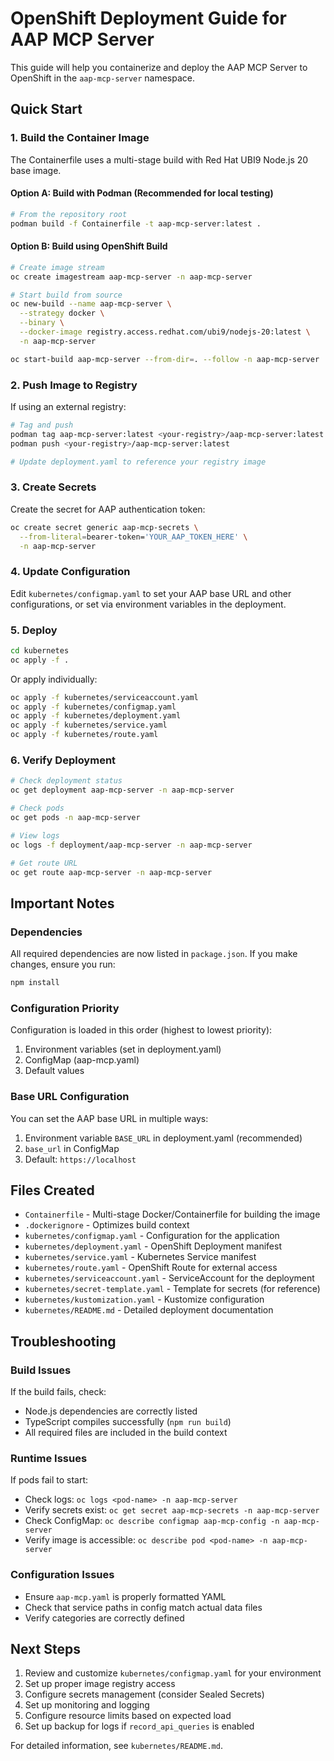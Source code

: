 # OpenShift Deployment Guide for AAP MCP Server

This guide will help you containerize and deploy the AAP MCP Server to OpenShift in the `aap-mcp-server` namespace.

## Quick Start

### 1. Build the Container Image

The Containerfile uses a multi-stage build with Red Hat UBI9 Node.js 20 base image.

#### Option A: Build with Podman (Recommended for local testing)

```bash
# From the repository root
podman build -f Containerfile -t aap-mcp-server:latest .
```

#### Option B: Build using OpenShift Build

```bash
# Create image stream
oc create imagestream aap-mcp-server -n aap-mcp-server

# Start build from source
oc new-build --name aap-mcp-server \
  --strategy docker \
  --binary \
  --docker-image registry.access.redhat.com/ubi9/nodejs-20:latest \
  -n aap-mcp-server

oc start-build aap-mcp-server --from-dir=. --follow -n aap-mcp-server
```

### 2. Push Image to Registry

If using an external registry:

```bash
# Tag and push
podman tag aap-mcp-server:latest <your-registry>/aap-mcp-server:latest
podman push <your-registry>/aap-mcp-server:latest

# Update deployment.yaml to reference your registry image
```

### 3. Create Secrets

Create the secret for AAP authentication token:

```bash
oc create secret generic aap-mcp-secrets \
  --from-literal=bearer-token='YOUR_AAP_TOKEN_HERE' \
  -n aap-mcp-server
```

### 4. Update Configuration

Edit `kubernetes/configmap.yaml` to set your AAP base URL and other configurations, or set via environment variables in the deployment.

### 5. Deploy

```bash
cd kubernetes
oc apply -f .
```

Or apply individually:

```bash
oc apply -f kubernetes/serviceaccount.yaml
oc apply -f kubernetes/configmap.yaml
oc apply -f kubernetes/deployment.yaml
oc apply -f kubernetes/service.yaml
oc apply -f kubernetes/route.yaml
```

### 6. Verify Deployment

```bash
# Check deployment status
oc get deployment aap-mcp-server -n aap-mcp-server

# Check pods
oc get pods -n aap-mcp-server

# View logs
oc logs -f deployment/aap-mcp-server -n aap-mcp-server

# Get route URL
oc get route aap-mcp-server -n aap-mcp-server
```

## Important Notes

### Dependencies

All required dependencies are now listed in `package.json`. If you make changes, ensure you run:

```bash
npm install
```

### Configuration Priority

Configuration is loaded in this order (highest to lowest priority):
1. Environment variables (set in deployment.yaml)
2. ConfigMap (aap-mcp.yaml)
3. Default values

### Base URL Configuration

You can set the AAP base URL in multiple ways:
1. Environment variable `BASE_URL` in deployment.yaml (recommended)
2. `base_url` in ConfigMap
3. Default: `https://localhost`

## Files Created

- `Containerfile` - Multi-stage Docker/Containerfile for building the image
- `.dockerignore` - Optimizes build context
- `kubernetes/configmap.yaml` - Configuration for the application
- `kubernetes/deployment.yaml` - OpenShift Deployment manifest
- `kubernetes/service.yaml` - Kubernetes Service manifest
- `kubernetes/route.yaml` - OpenShift Route for external access
- `kubernetes/serviceaccount.yaml` - ServiceAccount for the deployment
- `kubernetes/secret-template.yaml` - Template for secrets (for reference)
- `kubernetes/kustomization.yaml` - Kustomize configuration
- `kubernetes/README.md` - Detailed deployment documentation

## Troubleshooting

### Build Issues

If the build fails, check:
- Node.js dependencies are correctly listed
- TypeScript compiles successfully (`npm run build`)
- All required files are included in the build context

### Runtime Issues

If pods fail to start:
- Check logs: `oc logs <pod-name> -n aap-mcp-server`
- Verify secrets exist: `oc get secret aap-mcp-secrets -n aap-mcp-server`
- Check ConfigMap: `oc describe configmap aap-mcp-config -n aap-mcp-server`
- Verify image is accessible: `oc describe pod <pod-name> -n aap-mcp-server`

### Configuration Issues

- Ensure `aap-mcp.yaml` is properly formatted YAML
- Check that service paths in config match actual data files
- Verify categories are correctly defined

## Next Steps

1. Review and customize `kubernetes/configmap.yaml` for your environment
2. Set up proper image registry access
3. Configure secrets management (consider Sealed Secrets)
4. Set up monitoring and logging
5. Configure resource limits based on expected load
6. Set up backup for logs if `record_api_queries` is enabled

For detailed information, see `kubernetes/README.md`.

